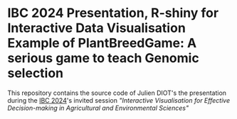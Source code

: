 # IBC 2024 Presentation, R-shiny for Interactive Data Visualisation Example of PlantBreedGame: A serious game to teach Genomic selection

This repository contains the source code of Julien DIOT's the presentation during the 
[IBC 2024](https://www.ibc2024.org/home)'s invited session *"Interactive Visualisation for Effective Decision-making in Agricultural and Environmental Sciences"*

